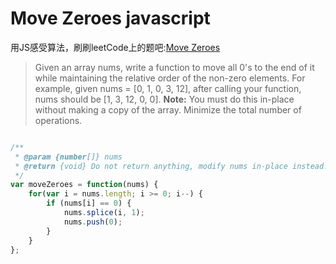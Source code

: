 ﻿# Move Zeroes javascript

用JS感受算法，刷刷leetCode上的题吧:[Move Zeroes](https://leetcode.com/problems/move-zeroes/)
>Given an array nums, write a function to move all 0's to the end of it while maintaining the relative order of the non-zero elements.
For example, given nums = [0, 1, 0, 3, 12], after calling your function, nums should be [1, 3, 12, 0, 0].
>**Note:**
You must do this in-place without making a copy of the array.
Minimize the total number of operations.


```js

/**
 * @param {number[]} nums
 * @return {void} Do not return anything, modify nums in-place instead.
 */
var moveZeroes = function(nums) {
    for(var i = nums.length; i >= 0; i--) {
        if (nums[i] == 0) {
            nums.splice(i, 1);
            nums.push(0);
        }
    }
};

```